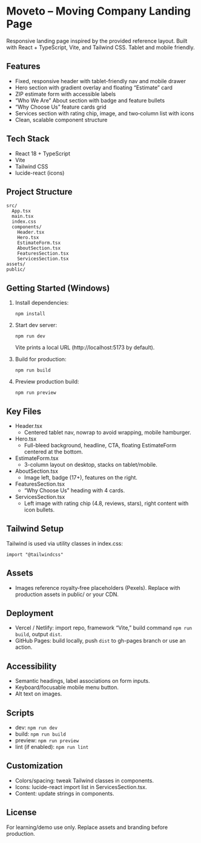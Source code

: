 # Moveto – Moving Company Landing Page

Responsive landing page inspired by the provided reference layout. Built with React + TypeScript, Vite, and Tailwind CSS. Tablet and mobile friendly.

## Features
- Fixed, responsive header with tablet-friendly nav and mobile drawer
- Hero section with gradient overlay and floating “Estimate” card
- ZIP estimate form with accessible labels
- “Who We Are” About section with badge and feature bullets
- “Why Choose Us” feature cards grid
- Services section with rating chip, image, and two‑column list with icons
- Clean, scalable component structure

## Tech Stack
- React 18 + TypeScript
- Vite
- Tailwind CSS
- lucide-react (icons)

## Project Structure
```
src/
  App.tsx
  main.tsx
  index.css
  components/
    Header.tsx
    Hero.tsx
    EstimateForm.tsx
    AboutSection.tsx
    FeaturesSection.tsx
    ServicesSection.tsx
assets/
public/
```

## Getting Started (Windows)
1. Install dependencies:
   ```
   npm install
   ```
2. Start dev server:
   ```
   npm run dev
   ```
   Vite prints a local URL (http://localhost:5173 by default).

3. Build for production:
   ```
   npm run build
   ```
4. Preview production build:
   ```
   npm run preview
   ```

## Key Files
- Header.tsx
  - Centered tablet nav, nowrap to avoid wrapping, mobile hamburger.
- Hero.tsx
  - Full-bleed background, headline, CTA, floating EstimateForm centered at the bottom.
- EstimateForm.tsx
  - 3-column layout on desktop, stacks on tablet/mobile.
- AboutSection.tsx
  - Image left, badge (17+), features on the right.
- FeaturesSection.tsx
  - “Why Choose Us” heading with 4 cards.
- ServicesSection.tsx
  - Left image with rating chip (4.8, reviews, stars), right content with icon bullets.

## Tailwind Setup
Tailwind is used via utility classes in index.css:
```
import "@tailwindcss"
```

## Assets
- Images reference royalty‑free placeholders (Pexels). Replace with production assets in public/ or your CDN.

## Deployment
- Vercel / Netlify: import repo, framework “Vite,” build command `npm run build`, output `dist`.
- GitHub Pages: build locally, push `dist` to gh-pages branch or use an action.

## Accessibility
- Semantic headings, label associations on form inputs.
- Keyboard/focusable mobile menu button.
- Alt text on images.

## Scripts
- dev: `npm run dev`
- build: `npm run build`
- preview: `npm run preview`
- lint (if enabled): `npm run lint`

## Customization
- Colors/spacing: tweak Tailwind classes in components.
- Icons: lucide-react import list in ServicesSection.tsx.
- Content: update strings in components.

## License
For learning/demo use only. Replace assets and branding before production.